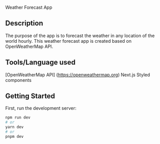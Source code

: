 Weather Forecast App


## Description
The purpose of the app is to forecast the weather in any location of the world hourly.
This weather forecast app is created based on OpenWeatherMap API. 


## Tools/Language used
[OpenWeatherMap API] (https://openweathermap.org)
Next.js
Styled components


## Getting Started

First, run the development server:

```bash
npm run dev
# or
yarn dev
# or
pnpm dev
```
